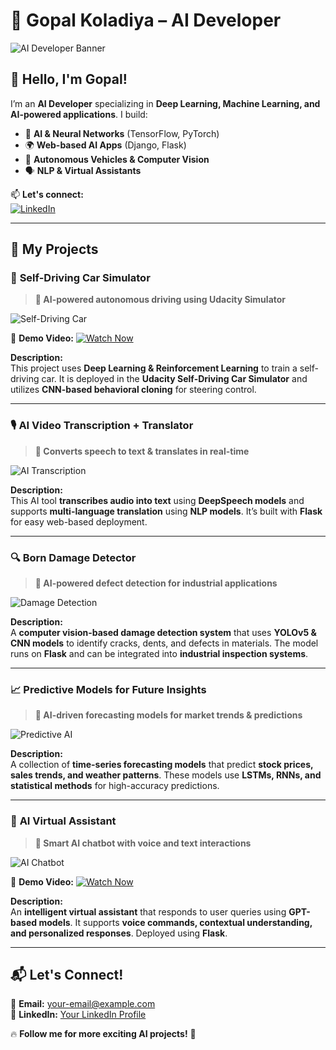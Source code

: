 # 🚀 Gopal Koladiya – AI Developer  

![AI Developer Banner](https://media.giphy.com/media/26AHONQ79FdWZhAI0/giphy.gif)  

## 👋 **Hello, I'm Gopal!**  
I’m an **AI Developer** specializing in **Deep Learning, Machine Learning, and AI-powered applications**. I build:  
- 🧠 **AI & Neural Networks** (TensorFlow, PyTorch)  
- 🌍 **Web-based AI Apps** (Django, Flask)  
- 🚗 **Autonomous Vehicles & Computer Vision**  
- 🗣️ **NLP & Virtual Assistants**  

📫 **Let's connect:**  
[![LinkedIn](https://img.shields.io/badge/LinkedIn-0A66C2?style=for-the-badge&logo=linkedin&logoColor=white)](https://linkedin.com/in/YOURUSERNAME)  

---

## **🚀 My Projects**  

### 🚗 **Self-Driving Car Simulator**  
> **🔹 AI-powered autonomous driving using Udacity Simulator**  

![Self-Driving Car](https://www.bizzbuzz.news/h-upload/2024/10/11/1939238-ai-in-self-driving-cars-transforming-the-future-of-the-automotive-industry-1.webp)  

🎥 **Demo Video:** [![Watch Now](https://img.shields.io/badge/Watch%20Demo-FF0000?style=for-the-badge&logo=youtube&logoColor=white)](https://photos.app.goo.gl/ewLZ9QBg4BkQBREe7)  

**Description:**  
This project uses **Deep Learning & Reinforcement Learning** to train a self-driving car. It is deployed in the **Udacity Self-Driving Car Simulator** and utilizes **CNN-based behavioral cloning** for steering control.  

---

### 🎙️ **AI Video Transcription + Translator**  
> **🔹 Converts speech to text & translates in real-time**  

![AI Transcription](https://www.notta.ai/pictures/lp-video-translator-1.png)  

**Description:**  
This AI tool **transcribes audio into text** using **DeepSpeech models** and supports **multi-language translation** using **NLP models**. It’s built with **Flask** for easy web-based deployment.  

---

### 🔍 **Born Damage Detector**  
> **🔹 AI-powered defect detection for industrial applications**  

![Damage Detection](https://img.auntminnie.com/files/base/smg/all/image/2024/04/Child_rib_fractures.661ee1589add4.png?auto=format%2Ccompress&fit=max&q=70&w=1200)  

**Description:**  
A **computer vision-based damage detection system** that uses **YOLOv5 & CNN models** to identify cracks, dents, and defects in materials. The model runs on **Flask** and can be integrated into **industrial inspection systems**.  

---

### 📈 **Predictive Models for Future Insights**  
> **🔹 AI-driven forecasting models for market trends & predictions**  

![Predictive AI](https://media.licdn.com/dms/image/v2/D5612AQGj-yu7aS5Cdw/article-cover_image-shrink_600_2000/article-cover_image-shrink_600_2000/0/1721171806956?e=2147483647&v=beta&t=IAuIXh_v_P4M_Ur6zDj3dJAY0fQOY5jAEEi0hC4wmaY)  


**Description:**  
A collection of **time-series forecasting models** that predict **stock prices, sales trends, and weather patterns**. These models use **LSTMs, RNNs, and statistical methods** for high-accuracy predictions.  

---

### 🤖 **AI Virtual Assistant**  
> **🔹 Smart AI chatbot with voice and text interactions**  

![AI Chatbot](https://cdn.dribbble.com/userupload/22006145/file/original-34b279d8bf633bf897347b7e768ccb80.gif)  

🎥 **Demo Video:** [![Watch Now](https://img.shields.io/badge/Watch%20Demo-FF0000?style=for-the-badge&logo=youtube&logoColor=white)](https://photos.app.goo.gl/ZiLHGsKu2PeGLzz26)  

**Description:**  
An **intelligent virtual assistant** that responds to user queries using **GPT-based models**. It supports **voice commands, contextual understanding, and personalized responses**. Deployed using **Flask**.  

---

## **📬 Let's Connect!**  
📧 **Email:** your-email@example.com  
🔗 **LinkedIn:** [Your LinkedIn Profile](https://linkedin.com/in/YOURUSERNAME)  

🔥 **Follow me for more exciting AI projects!** 🚀  
